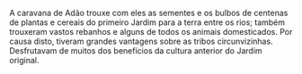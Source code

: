 ﻿A caravana de Adão trouxe com eles as sementes e os bulbos de centenas de plantas e cereais do primeiro Jardim para a terra entre os rios; também trouxeram vastos rebanhos e alguns de todos os animais domesticados. Por causa disto, tiveram grandes vantagens sobre as tribos circunvizinhas. Desfrutavam de muitos dos benefícios da cultura anterior do Jardim original.